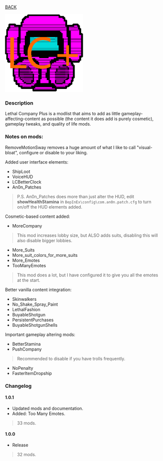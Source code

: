 
[BACK](..)

![Lethal Company Plus Logo](./icon.png)

### Description
Lethal Company Plus is a modlist that aims to add as little gameplay-affecting-content as possible (the content it does add is purely cosmetic), gameplay tweaks, and quality of life mods.

### Notes on mods:
RemoveMotionSway removes a huge amount of what I like to call "visual-bloat", configure or disable to your liking.

Added user interface elements:
- ShipLoot
- VoiceHUD
- LCBetterClock
- An0n_Patches
> P.S. An0n_Patches does more than just alter the HUD, edit **showHealthStamina** in `BepInEx\config\com.an0n.patch.cfg` to turn on/off the HUD elements added.

Cosmetic-based content added:
- MoreCompany
> This mod increases lobby size, but ALSO adds suits, disabling this will also disable bigger lobbies.
- More_Suits
- More_suit_colors_for_more_suits
- More_Emotes
- TooManyEmotes
> This mod does a lot, but I have configured it to give you all the emotes at the start.

Better vanilla content integration:
- Skinwalkers
- No_Shake_Spray_Paint
- LethalFashion
- BuyableShotgun
- PersistentPurchases
- BuyableShotgunShells

Important gameplay altering mods:
- BetterStamina
- PushCompany
> Recommended to disable if you have trolls frequently.
- NoPenalty
- FasterItemDropship

### Changelog

#### 1.0.1
- Updated mods and documentation.
- Added: Too Many Emotes.
> 33 mods.

#### 1.0.0
- Release
> 32 mods.